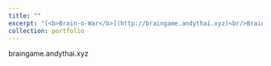 ```yaml
---
title: ""
excerpt: "[<b>Brain-o-War</b>](http://braingame.andythai.xyz)<br/>Brain-o-War is a simple tug-of-war game where players wrestle against a bot using their brainwaves.<br/>[<img src='/images/brainowar.png'>](http://braingame.andythai.xyz)"
collection: portfolio
---
```


braingame.andythai.xyz
